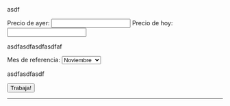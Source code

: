 
<html>
<head>
<title>Brent Cierre</title>

<script>
function dimePropiedades(){ 
   alert('hola');
   	</script>

</head>
<body>
asdf

Precio de ayer: <input id="ayer">
Precio de hoy: <input id="hoy">

asdfasdfasdfasdfaf

<form name="fomul"> 
Mes de referencia: 
<select id="formulario" name="miSelect"> 
   <option value="enero">Enero</option>
<option value="febrero">Febrero</option>
<option value="marzo">Marzo</option>
<option value="abril">Abril</option>
<option value="mayo">Mayo</option>
   <option value="junio">Junio</option>
   <option value="julio">Julio</option>
   <option value="agosto">Agosto</option> 
   <option value="septiembre">Septiembre</option>
   <option value="octubre">Octubre</option>
   <option value="noviembre" selected>Noviembre</option>
   <option value="diciembre">Diciembre</option>
</select> 
 </form>
asdfasdfasdf

<button id="say">Trabaja!</button>

<hr>
<div id="result"></div>

<script>
  	
   	
var ops = {
        sumar: function sumarNumeros(n1, n2) {
            return (parseFloat(n1) + parseFloat(n2));
        },

        restar: function restarNumeros(n1, n2) {
            return (parseFloat(n1) - parseFloat(n2));
        },
        
        multiplicar: function multiplicarNumeros(n1, n2) {
            return (parseFloat(n1) * parseFloat(n2));
        },

        dividir: function dividirNumeros(n1, n2) {
            return (parseFloat(n1) / parseFloat(n2));
        }


    };


var date = new Date().getDate();

var d = new Date();
var month = new Array();
month[0] = "ene";
month[1] = "feb";
month[2] = "mar";
month[3] = "abr";
month[4] = "may";
month[5] = "jun";
month[6] = "jul";
month[7] = "ago";
month[8] = "sep";
month[9] = "oct";
month[10] = "nov";
month[11] = "dic";
var mes = month[d.getMonth()];




function say_hi() {
    var ayer = document.getElementById('ayer').value;
    var hoy = document.getElementById('hoy').value;
    var mes_referencia = document.getElementById('formulario').value;


    var diferencia = ops.restar(ayer, hoy);

   

    var diferencia100 = ops.multiplicar(diferencia, 100);

    

    if (diferencia<0) {
       var diferenciaentera = ops.multiplicar(diferencia,-1);
      var diferencia_entera_dos = diferenciaentera.toFixed(2);
       var subebaja = 'sube';
       var masmenos = 'm\u00E1s';
       var incredesce = "incremento";

   } else { var subebaja = 'baja'; 
            var masmenos = 'menos';
            var incredesce = 'descenso';

          var diferenciaentera = diferencia;
          var diferencia_entera_dos = diferencia.toFixed(2);
}

 var dif100 = ops.multiplicar (diferenciaentera,100);
 var porcentaje = ops.dividir(dif100, ayer).toFixed(2);



porcentaje_letra = "1234.12"; 

var porcentaje_coma = porcentaje.toString().replace(/\./g,','); 

var diferencia_entera_dos_coma = diferencia_entera_dos.toString().replace(/\./g,',');

var ayer_coma = ayer.toString().replace(/\./g,',');

var hoy_coma = hoy.toString().replace(/\./g,',');

 var html1 = 'PETR\u00D3LEO BRENT CIERRE <p> El petr\u00F3leo Brent <b>' + subebaja + '</b> un <b> ' + porcentaje_coma + ' % </b>, hasta <b>' + hoy_coma + '</b> d\u00F3lares <p> Londres, <b>' + date + '</b> <b>' + mes + '</b> (EFE).- El precio del barril de petr\u00F3leo Brent para entrega en <b>' + mes_referencia + '</b> termin\u00F3 hoy en el mercado de futuros de Londres en <b>' + hoy + '</b> d\u00F3lares, un <b> ' + porcentaje_coma + ' % </b> <b>' + masmenos + '</b> que al finalizar la sesi\u00F3n anterior.<br> El crudo del mar del Norte, de referencia en Europa, concluy\u00F3 la jornada en el International Exchange Futures con un <b>' + incredesce + '</b> de <b> ' + diferencia_entera_dos_coma + '</b> d\u00F3lares respecto a la \u00FAltima negociaci\u00F3n, cuando cerr\u00F3 en <b>' + ayer_coma + '</b> d\u00F3lares.';




 
   
    document.getElementById('result').innerHTML = html1;
}
 
document.getElementById('say').addEventListener('click', say_hi);

</script>

</body>
</html>
